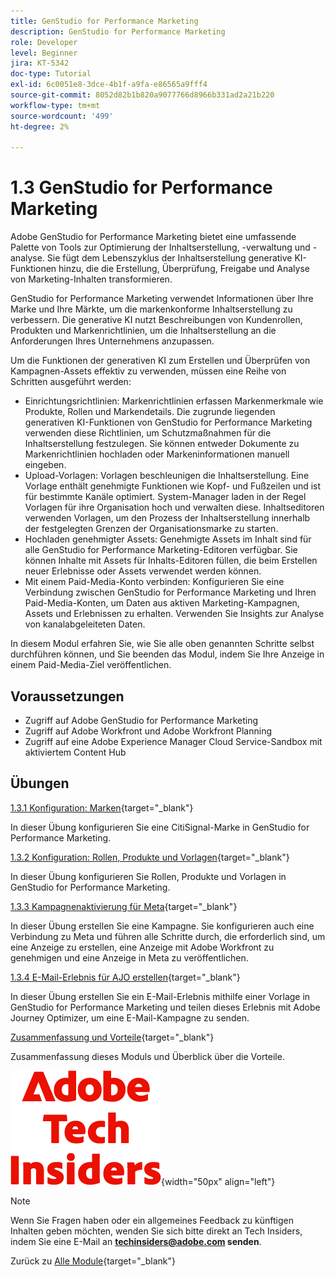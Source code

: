 ```yaml
---
title: GenStudio for Performance Marketing
description: GenStudio for Performance Marketing
role: Developer
level: Beginner
jira: KT-5342
doc-type: Tutorial
exl-id: 6c0051e8-3dce-4b1f-a9fa-e86565a9fff4
source-git-commit: 8052d82b1b820a9077766d8966b331ad2a21b220
workflow-type: tm+mt
source-wordcount: '499'
ht-degree: 2%

---
```


# 1.3 GenStudio for Performance Marketing

Adobe GenStudio for Performance Marketing bietet eine umfassende Palette von Tools zur Optimierung der Inhaltserstellung, -verwaltung und -analyse. Sie fügt dem Lebenszyklus der Inhaltserstellung generative KI-Funktionen hinzu, die die Erstellung, Überprüfung, Freigabe und Analyse von Marketing-Inhalten transformieren.

GenStudio for Performance Marketing verwendet Informationen über Ihre Marke und Ihre Märkte, um die markenkonforme Inhaltserstellung zu verbessern. Die generative KI nutzt Beschreibungen von Kundenrollen, Produkten und Markenrichtlinien, um die Inhaltserstellung an die Anforderungen Ihres Unternehmens anzupassen.

Um die Funktionen der generativen KI zum Erstellen und Überprüfen von Kampagnen-Assets effektiv zu verwenden, müssen eine Reihe von Schritten ausgeführt werden:

- Einrichtungsrichtlinien: Markenrichtlinien erfassen Markenmerkmale wie Produkte, Rollen und Markendetails. Die zugrunde liegenden generativen KI-Funktionen von GenStudio for Performance Marketing verwenden diese Richtlinien, um Schutzmaßnahmen für die Inhaltserstellung festzulegen. Sie können entweder Dokumente zu Markenrichtlinien hochladen oder Markeninformationen manuell eingeben.
- Upload-Vorlagen: Vorlagen beschleunigen die Inhaltserstellung. Eine Vorlage enthält genehmigte Funktionen wie Kopf- und Fußzeilen und ist für bestimmte Kanäle optimiert. System-Manager laden in der Regel Vorlagen für ihre Organisation hoch und verwalten diese. Inhaltseditoren verwenden Vorlagen, um den Prozess der Inhaltserstellung innerhalb der festgelegten Grenzen der Organisationsmarke zu starten.
- Hochladen genehmigter Assets: Genehmigte Assets im Inhalt sind für alle GenStudio for Performance Marketing-Editoren verfügbar. Sie können Inhalte mit Assets für Inhalts-Editoren füllen, die beim Erstellen neuer Erlebnisse oder Assets verwendet werden können.
- Mit einem Paid-Media-Konto verbinden: Konfigurieren Sie eine Verbindung zwischen GenStudio for Performance Marketing und Ihren Paid-Media-Konten, um Daten aus aktiven Marketing-Kampagnen, Assets und Erlebnissen zu erhalten. Verwenden Sie Insights zur Analyse von kanalabgeleiteten Daten.

In diesem Modul erfahren Sie, wie Sie alle oben genannten Schritte selbst durchführen können, und Sie beenden das Modul, indem Sie Ihre Anzeige in einem Paid-Media-Ziel veröffentlichen.

## Voraussetzungen

- Zugriff auf Adobe GenStudio for Performance Marketing
- Zugriff auf Adobe Workfront und Adobe Workfront Planning
- Zugriff auf eine Adobe Experience Manager Cloud Service-Sandbox mit aktiviertem Content Hub

## Übungen

[1.3.1 Konfiguration: Marken](./ex1.md){target="_blank"}

In dieser Übung konfigurieren Sie eine CitiSignal-Marke in GenStudio for Performance Marketing.

[1.3.2 Konfiguration: Rollen, Produkte und Vorlagen](./ex2.md){target="_blank"}

In dieser Übung konfigurieren Sie Rollen, Produkte und Vorlagen in GenStudio for Performance Marketing.

[1.3.3 Kampagnenaktivierung für Meta](./ex3.md){target="_blank"}

In dieser Übung erstellen Sie eine Kampagne. Sie konfigurieren auch eine Verbindung zu Meta und führen alle Schritte durch, die erforderlich sind, um eine Anzeige zu erstellen, eine Anzeige mit Adobe Workfront zu genehmigen und eine Anzeige in Meta zu veröffentlichen.

[1.3.4 E-Mail-Erlebnis für AJO erstellen](./ex4.md){target="_blank"}

In dieser Übung erstellen Sie ein E-Mail-Erlebnis mithilfe einer Vorlage in GenStudio for Performance Marketing und teilen dieses Erlebnis mit Adobe Journey Optimizer, um eine E-Mail-Kampagne zu senden.

[Zusammenfassung und Vorteile](./summary.md){target="_blank"}

Zusammenfassung dieses Moduls und Überblick über die Vorteile.

![Tech Insiders](./../../../assets/images/techinsiders.png){width="50px" align="left"}

>[!NOTE]
>
>Wenn Sie Fragen haben oder ein allgemeines Feedback zu künftigen Inhalten geben möchten, wenden Sie sich bitte direkt an Tech Insiders, indem Sie eine E-Mail an **techinsiders@adobe.com senden**.

Zurück zu [Alle Module](../../../overview.md){target="_blank"}
